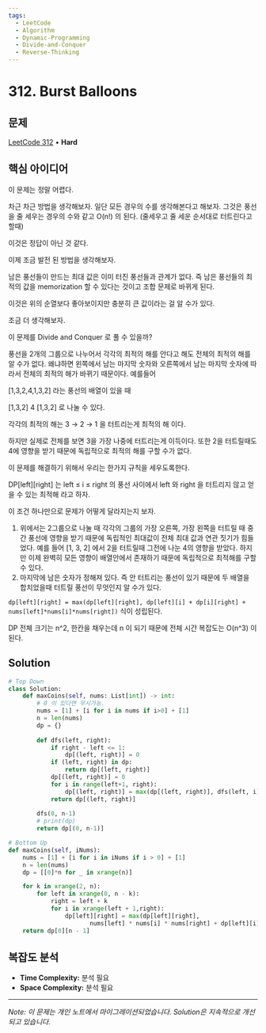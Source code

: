 ```yaml
---
tags:
  - LeetCode
  - Algorithm
  - Dynamic-Programming
  - Divide-and-Conquer
  - Reverse-Thinking
---
```


# 312. Burst Balloons

## 문제

[LeetCode 312](https://leetcode.com/problems/burst-balloons/) • **Hard**

## 핵심 아이디어

이 문제는 정말 어렵다.

  

차근 차근 방법을 생각해보자. 일단 모든 경우의 수를 생각해본다고 해보자. 그것은 풍선을 줄 세우는 경우의 수와 같고 O(n!) 의 된다. (줄세우고 줄 세운 순서대로 터트린다고 할때)

  

이것은 정답이 아닌 것 같다.

이제 조금 발전 된 방법을 생각해보자.

남은 풍선들이 만드는 최대 값은 이미 터진 풍선들과 관계가 없다. 즉 남은 풍선들의 최적의 값을 memorization 할 수 있다는 것이고 조합 문제로 바뀌게 된다.

이것은 위의 순열보다 좋아보이지만 충분히 큰 값이라는 걸 알 수가 있다.

  

조금 더 생각해보자.

이 문제를 Divide and Conquer 로 풀 수 있을까?

풍선을 2개의 그룹으로 나누어서 각각의 최적의 해를 안다고 해도 전체의 최적의 해를 알 수가 없다. 왜냐하면 왼쪽에서 남는 마지막 숫자와 오른쪽에서 남는 마지막 숫자에 따라서 전체의 최적의 해가 바뀌기 때문이다. 예를들어

[1,3,2,4,1,3,2] 라는 풍선의 배열이 있을 때

[1,3,2] 4 [1,3,2] 로 나눌 수 있다.

각각의 최적의 해는 3 → 2 → 1 을 터트리는게 최적의 해 이다.

하지만 실제로 전체를 보면 3을 가장 나중에 터트리는게 이득이다. 또한 2을 터트릴때도 4에 영향을 받기 때문에 독립적으로 최적의 해를 구할 수가 없다.

  

이 문제를 해결하기 위해서 우리는 한가지 규칙을 세우도록한다.

DP[left][right] 는 left ≤ i ≤ right 의 풍선 사이에서 left 와 right 을 터트리지 않고 얻을 수 있는 최적해 라고 하자.

  

이 조건 하나만으로 문제가 어떻게 달라지는지 보자.

1. 위에서는 2그룹으로 나눌 때 각각의 그룹의 가장 오른쪽, 가장 왼쪽을 터트릴 때 중간 풍선에 영향을 받기 때문에 독립적인 최대값이 전체 최대 값과 연관 짓기가 힘들었다. 예를 들어 [1, 3, 2] 에서 2을 터트릴때 그전에 나눈 4의 영향을 받았다. 하지만 이제 완벽히 모든 영향이 배열안에서 존재하기 때문에 독립적으로 최적해를 구할 수 있다.
2. 마지막에 남은 숫자가 정해져 있다. 즉 안 터트리는 풍선이 있기 때문에 두 배열을 합치었을때 터트릴 풍선이 무엇인지 알 수가 있다.

  

`dp[left][right] = max(dp[left][right], dp[left][i] + dp[i][right] + nums[left]*nums[i]*nums[right])` 식이 성립된다.

  

DP 전체 크기는 n^2, 한칸을 채우는데 n 이 되기 때문에 전체 시간 복잡도는 O(n^3) 이 된다.

## Solution

```python
# Top Down
class Solution:
    def maxCoins(self, nums: List[int]) -> int:
        # 0 이 있다면 무시가능. 
        nums = [1] + [i for i in nums if i>0] + [1]
        n = len(nums)
        dp = {}
        
        def dfs(left, right):
            if right - left <= 1:
                dp[(left, right)] = 0
            if (left, right) in dp:
                return dp[(left, right)]
            dp[(left, right)] = 0
            for i in range(left+1, right):
                dp[(left, right)] = max(dp[(left, right)], dfs(left, i) + dfs(i, right) + nums[left]*nums[i]*nums[right])
            return dp[(left, right)]
                
        dfs(0, n-1)
        # print(dp)
        return dp[(0, n-1)]
```

  

```python
# Bottom Up
def maxCoins(self, iNums):
    nums = [1] + [i for i in iNums if i > 0] + [1]
    n = len(nums)
    dp = [[0]*n for _ in xrange(n)]

    for k in xrange(2, n):
        for left in xrange(0, n - k):
            right = left + k
            for i in xrange(left + 1,right):
                dp[left][right] = max(dp[left][right],
                       nums[left] * nums[i] * nums[right] + dp[left][i] + dp[i][right])
    return dp[0][n - 1]
```

## 복잡도 분석

- **Time Complexity:** 분석 필요
- **Space Complexity:** 분석 필요


---

*Note: 이 문제는 개인 노트에서 마이그레이션되었습니다. Solution은 지속적으로 개선되고 있습니다.*

